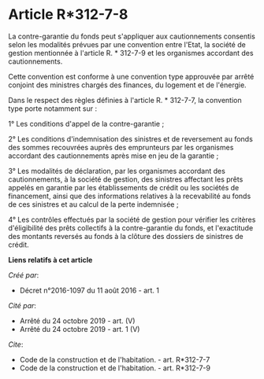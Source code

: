 # Article R*312-7-8

La contre-garantie du fonds peut s'appliquer aux cautionnements consentis selon les modalités prévues par une convention
entre l'Etat, la société de gestion mentionnée à l'article R. * 312-7-9 et les organismes accordant des cautionnements. 

Cette convention est conforme à une convention type approuvée par arrêté conjoint des ministres chargés des finances, du
logement et de l'énergie. 

Dans le respect des règles définies à l'article R. * 312-7-7, la convention type porte notamment sur : 

1° Les conditions d'appel de la contre-garantie ; 

2° Les conditions d'indemnisation des sinistres et de reversement au fonds des sommes recouvrées auprès des emprunteurs par
les organismes accordant des cautionnements après mise en jeu de la garantie ; 

3° Les modalités de déclaration, par les organismes accordant des cautionnements, à la société de gestion, des sinistres
affectant les prêts appelés en garantie par les établissements de crédit ou les sociétés de financement, ainsi que des
informations relatives à la recevabilité au fonds de ces sinistres et au calcul de la perte indemnisée ; 

4° Les contrôles effectués par la société de gestion pour vérifier les critères d'éligibilité des prêts collectifs à la
contre-garantie du fonds, et l'exactitude des montants reversés au fonds à la clôture des dossiers de sinistres de crédit.

**Liens relatifs à cet article**

_Créé par_:

  - Décret n°2016-1097 du 11 août 2016 - art. 1

_Cité par_:

  - Arrêté du 24 octobre 2019 - art. (V)
  - Arrêté du 24 octobre 2019 - art. 1 (V)

_Cite_:

  - Code de la construction et de l'habitation. - art. R*312-7-7
  - Code de la construction et de l'habitation. - art. R*312-7-9
